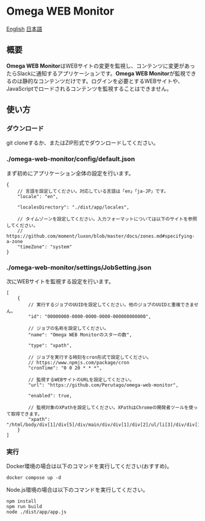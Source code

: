 ﻿# Omega WEB Monitor
[English](https://github.com/Perutago/omega-web-monitor/blob/main/README.md)
[日本語](https://github.com/Perutago/omega-web-monitor/blob/main/README-ja.md)

## 概要
**Omega WEB Monitor**はWEBサイトの変更を監視し、コンテンツに変更があったらSlackに通知するアプリケーションです。**Omega WEB Monitor**が監視できるのは静的なコンテンツだけです。ログインを必要とするWEBサイトや、JavaScriptでロードされるコンテンツを監視することはできません。

## 使い方

### ダウンロード
git cloneするか、またはZIP形式でダウンロードしてください。

### ./omega-web-monitor/config/default.json
まず初めにアプリケーション全体の設定を行います。
```
{
    // 言語を設定してください。対応している言語は「en」「ja-JP」です。
    "locale": "en",

    "localesDirectory": "./dist/app/locales",

    // タイムゾーンを設定してください。入力フォーマットについては以下のサイトを参照してください。
    // https://github.com/moment/luxon/blob/master/docs/zones.md#specifying-a-zone
    "timeZone": "system"
}
```

### ./omega-web-monitor/settings/JobSetting.json
次にWEBサイトを監視する設定を行います。
```
[
    {
        // 実行するジョブのUUIDを設定してください。他のジョブのUUIDと重複できません。
        "id": "00000000-0000-0000-0000-000000000000",

        // ジョブの名称を設定してください。
        "name": "Omega WEB Monitorのスターの数",

        "type": "xpath",

        // ジョブを実行する時刻をcron形式で設定してください。
        // https://www.npmjs.com/package/cron
        "cronTime": "0 0 20 * * *",

        // 監視するWEBサイトのURLを設定してください。
        "url": "https://github.com/Perutago/omega-web-monitor",

        "enabled": true,

        // 監視対象のXPathを設定してください。XPathはChromeの開発者ツールを使って取得できます。
        "xpath": "/html/body/div[1]/div[5]/div/main/div/div[1]/div[2]/ul/li[3]/div/div[1]/form/button/span[2]/text()"
    }
]
```

### 実行
Docker環境の場合は以下のコマンドを実行してください(おすすめ)。
```
docker compose up -d
```
Node.js環境の場合は以下のコマンドを実行してください。
```
npm install
npm run build
node ./dist/app/app.js
```
